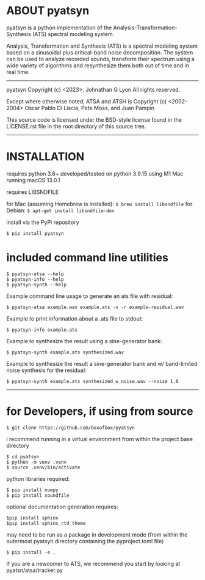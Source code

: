 


# ABOUT pyatsyn

pyatsyn is a python implementation of the Analysis-Transformation-Synthesis (ATS) spectral modeling system.

Analysis, Transformation and Synthesis (ATS) is a spectral modeling system based on a sinusoidal plus critical-band noise decomposition. The system can be used to analyze recorded sounds, transform their spectrum using a wide variety of algorithms and resynthesize them both out of time and in real time.


---

pyatsyn Copyright (c) <2023>, Johnathan G Lyon
All rights reserved.

Except where otherwise noted, ATSA and ATSH is Copyright (c) <2002-2004>
Oscar Pablo Di Liscia, Pete Moss, and Juan Pampin

This source code is licensed under the BSD-style license found in the
LICENSE.rst file in the root directory of this source tree. 

---

# INSTALLATION

requires python 3.6+
developed/tested on python 3.9.15 using M1 Mac running macOS 13.0.1

requires LIBSNDFILE

for Mac (assuming Homebrew is installed): ```$ brew install libsndfile```
for Debian: ```$ apt-get install libsndfile-dev```

install via the PyPi repository

```
$ pip install pyatsyn
```

# included command line utilities

```
$ pyatsyn-atsa --help
$ pyatsyn-info --help
$ pyatsyn-synth --help
```

Example command line usage to generate an ats file with residual:

```
$ pyatsyn-atsa example.wav example.ats -v -r example-residual.wav
```

Example to print information about a .ats file to stdout:

```
$ pyatsyn-info example.ats
```     

Example to synthesize the result using a sine-generator bank:

```
$ pyatsyn-synth example.ats synthesized.wav
```

Example to synthesize the result a sine-generator bank and w/ band-limited noise synthesis for the residual:

```
$ pyatsyn-synth example.ats synthesized_w_noise.wav --noise 1.0
```

---

# for Developers, if using from source

```
$ git clone https://github.com/boxofbox/pyatsyn
```

i recommend running in a virtual environment from within the project base directory

```
$ cd pyatsyn
$ python -m venv .venv
$ source .venv/bin/activate
```


python libraries required: 

```
$ pip install numpy
$ pip install soundfile
```

optional documentation generation requires:

```
$pip install sphinx
$pip install sphinx_rtd_theme
```

may need to be run as a package in development mode
(from within the outermost pyatsyn directory containing the pyproject.toml file)

```
$ pip install -e .
```

If you are a newcomer to ATS, we recommend you start by looking at pyatsn/atsa/tracker.py